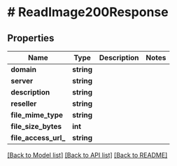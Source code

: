 # # ReadImage200Response

## Properties

Name | Type | Description | Notes
------------ | ------------- | ------------- | -------------
**domain** | **string** |  |
**server** | **string** |  |
**description** | **string** |  |
**reseller** | **string** |  |
**file_mime_type** | **string** |  |
**file_size_bytes** | **int** |  |
**file_access_url_** | **string** |  |

[[Back to Model list]](../../README.md#models) [[Back to API list]](../../README.md#endpoints) [[Back to README]](../../README.md)
